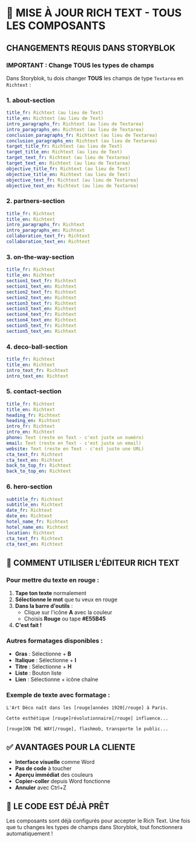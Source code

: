 # 🎯 MISE À JOUR RICH TEXT - TOUS LES COMPOSANTS

## CHANGEMENTS REQUIS DANS STORYBLOK

### **IMPORTANT : Change TOUS les types de champs**

Dans Storyblok, tu dois changer **TOUS** les champs de type `Textarea` en `Richtext` :

### 1. **about-section**
```yaml
title_fr: Richtext (au lieu de Text)
title_en: Richtext (au lieu de Text)
intro_paragraphs_fr: Richtext (au lieu de Textarea)
intro_paragraphs_en: Richtext (au lieu de Textarea)
conclusion_paragraphs_fr: Richtext (au lieu de Textarea)
conclusion_paragraphs_en: Richtext (au lieu de Textarea)
target_title_fr: Richtext (au lieu de Text)
target_title_en: Richtext (au lieu de Text)
target_text_fr: Richtext (au lieu de Textarea)
target_text_en: Richtext (au lieu de Textarea)
objective_title_fr: Richtext (au lieu de Text)
objective_title_en: Richtext (au lieu de Text)
objective_text_fr: Richtext (au lieu de Textarea)
objective_text_en: Richtext (au lieu de Textarea)
```

### 2. **partners-section**
```yaml
title_fr: Richtext
title_en: Richtext
intro_paragraphs_fr: Richtext
intro_paragraphs_en: Richtext
collaboration_text_fr: Richtext
collaboration_text_en: Richtext
```

### 3. **on-the-way-section**
```yaml
title_fr: Richtext
title_en: Richtext
section1_text_fr: Richtext
section1_text_en: Richtext
section2_text_fr: Richtext
section2_text_en: Richtext
section3_text_fr: Richtext
section3_text_en: Richtext
section4_text_fr: Richtext
section4_text_en: Richtext
section5_text_fr: Richtext
section5_text_en: Richtext
```

### 4. **deco-ball-section**
```yaml
title_fr: Richtext
title_en: Richtext
intro_text_fr: Richtext
intro_text_en: Richtext
```

### 5. **contact-section**
```yaml
title_fr: Richtext
title_en: Richtext
heading_fr: Richtext
heading_en: Richtext
intro_fr: Richtext
intro_en: Richtext
phone: Text (reste en Text - c'est juste un numéro)
email: Text (reste en Text - c'est juste un email)
website: Text (reste en Text - c'est juste une URL)
cta_text_fr: Richtext
cta_text_en: Richtext
back_to_top_fr: Richtext
back_to_top_en: Richtext
```

### 6. **hero-section**
```yaml
subtitle_fr: Richtext
subtitle_en: Richtext
date_fr: Richtext
date_en: Richtext
hotel_name_fr: Richtext
hotel_name_en: Richtext
location: Richtext
cta_text_fr: Richtext
cta_text_en: Richtext
```

## 🎨 COMMENT UTILISER L'ÉDITEUR RICH TEXT

### **Pour mettre du texte en rouge :**

1. **Tape ton texte** normalement
2. **Sélectionne le mot** que tu veux en rouge
3. **Dans la barre d'outils** :
   - Clique sur l'icône **A** avec la couleur
   - Choisis **Rouge** ou tape **#E55B45**
4. **C'est fait !**

### **Autres formatages disponibles :**
- **Gras** : Sélectionne + **B**
- **Italique** : Sélectionne + **I**
- **Titre** : Sélectionne + **H**
- **Liste** : Bouton liste
- **Lien** : Sélectionne + icône chaîne

### **Exemple de texte avec formatage :**
```
L'Art Déco naît dans les [rouge]années 1920[/rouge] à Paris.

Cette esthétique [rouge]révolutionnaire[/rouge] influence...

[rouge]ON THE WAY[/rouge], flashmob, transporte le public...
```

## ✅ AVANTAGES POUR LA CLIENTE

- **Interface visuelle** comme Word
- **Pas de code** à toucher
- **Aperçu immédiat** des couleurs
- **Copier-coller** depuis Word fonctionne
- **Annuler** avec Ctrl+Z

## 🚀 LE CODE EST DÉJÀ PRÊT

Les composants sont déjà configurés pour accepter le Rich Text. Une fois que tu changes les types de champs dans Storyblok, tout fonctionnera automatiquement !
